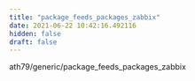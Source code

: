 ```yaml
---
title: "package_feeds_packages_zabbix"
date: 2021-06-22 10:42:16.492116
hidden: false
draft: false
---
```


ath79/generic/package_feeds_packages_zabbix


